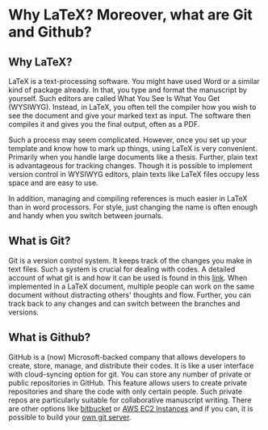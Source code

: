 # Why LaTeX? Moreover, what are Git and Github?

## Why LaTeX?

LaTeX is a text-processing software. You might have used Word or a similar kind of package already. In that, you type and format the manuscript by yourself. Such editors are called What You See Is What You Get (WYSIWYG). Instead, in LaTeX, you often tell the compiler how you wish to see the document and give your marked text as input. The software then compiles it and gives you the final output, often as a PDF.

Such a process may seem complicated. However, once you set up your template and know how to mark up things, using LaTeX is very convenient. Primarily when you handle large documents like a thesis. Further, plain text is advantageous for tracking changes. Though it is possible to implement version control in WYSIWYG editors, plain texts like LaTeX files occupy less space and are easy to use.

In addition, managing and compiling references is much easier in LaTeX than in word processors. For style, just changing the name is often enough and handy when you switch between journals.

## What is Git?

Git is a version control system. It keeps track of the changes you make in text files. Such a system is crucial for dealing with codes. A detailed account of what git is and how it can be used is found in this [link](https://git-scm.com/book/en/v2/Getting-Started-What-is-Git%3F). When implemented in a LaTeX document, multiple people can work on the same document without distracting others' thoughts and flow. Further, you can track back to any changes and can switch between the branches and versions.

## What is Github?

GitHub is a (now) Microsoft-backed company that allows developers to create, store, manage, and distribute their codes. It is like a user interface with cloud-syncing option for git. You can store any number of private or public repositories in GitHub. This feature allows users to create private repositories and share the code with only certain people. Such private repos are particularly suitable for collaborative manuscript writing. There are other options like [bitbucket](https://bitbucket.org/product) or [AWS EC2 Instances](https://www.freecodecamp.org/news/create-your-own-github-kinda-9b4581db675c/) and if you can, it is possible to build your [own git server](https://git-scm.com/book/en/v2/Git-on-the-Server-Setting-Up-the-Server).